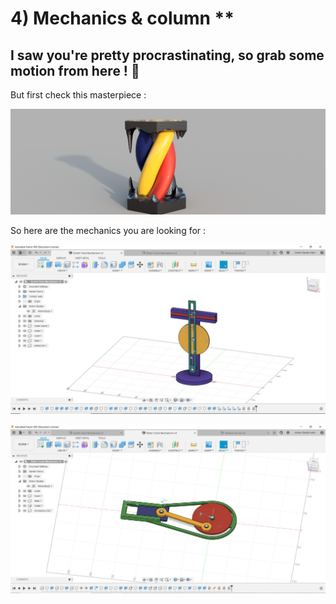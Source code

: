 # 4) Mechanics & column **

## I saw you're pretty procrastinating, so grab some motion from here ! :rocket:

But first check this masterpiece :

![Column](images/Twisted%20column%20.png)

So here are the mechanics you are looking for : 

![mech-1](images/Scotch.JPG)

![mech-2](images/Slider.JPG)
